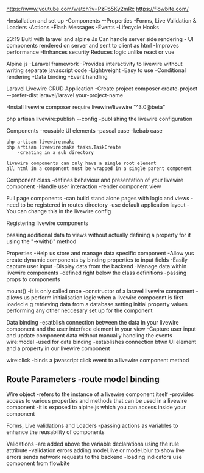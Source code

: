 https://www.youtube.com/watch?v=PzPo5Ky2mRc
https://flowbite.com/


-Installation and set up
-Components
--Properties
-Forms, Live Validation & Loaders
-Actions
-Flash Messages
-Events
-Lifecycle Hooks


23:19
Buitl with laravel and alpine Js 
Can handle server side rendering - UI components rendered on server and sent to client as html
    -Improves performance
    -Enhances security
Reduces logic unlike react or vue


Alpine js
    -Laravel framework
    -Provides interactivity to livewire without writing separate javascript code
    -Lightweight
    -Easy to use
    -Conditional rendering
    -Data binding
    -Event handling
    

Laravel Livewire CRUD Application
-Create project
    composer create-project --prefer-dist laravel/laravel your-project-name

-Install livewire
    composer require livewire/livewire "^3.0@beta"


php artisan livewire:publish --config
-publishing the livewire configuration


Components
    -reusable UI elements
    -pascal case
    -kebab case

    php artisan livewire:make
    php artisan livewire:make tasks.TaskCreate
        -creating in a sub directory

    livewire components can only have a single root element
    all html in a component must be wrapped in a single parent component

Component class
    -defines behaviour and presentation of your livewire component
    -Handle user interaction
    -render component view

Full page components
    -can build stand alone pages with logic and views
    -need to be registered in routes directory
    -use default application layout
    -You can change this in the livewire config

Registering livewire components

passing additional data to views without actually defining a property for it     
using the "->with()" method



Properties
-Help us store and manage data specific component
-Allow yus create dynamic components by binding  properties to input fields
-Easily capture user input
-Display data from the backend
-Manage data within livewire components
-defined right below the class definitions
-passing props to components
    <x-task-item :task="$task"/>



mount()
-it is only called once
-constructor of a laravel livewire component
-allows us perform initialisation logic when a livewire compoennt is first loaded
    e.g retrieving data from a database
    setting initial property values
    performing any other neccesary set up for the component



Data binding
-esatblish connection between the data in your livewire component and the user interface element in your view
-Capture user input and update component data without manually handling the events
wire:model
    -used for data binding
    -establishes connection btwn UI element and a property in our livewire component

wire:click
    -binds a javascript click event to a livewire component method


Route Parameters
-route model binding
-  

Wire object
    -refers to the instance of a livewire component itself
    -provides access to various properties and methods that can be used in a livewire component
    -it is exposed to alpine.js which you can access inside your component

Forms, Live validations and Loaders 
    -passing actions as variables to enhance the reusability of components

Validations
    -are added above the variable declarations using the rule attribute
    -validation errors
        adding model.live or model.blur to show live errors
        sends network requests to the backend
    -loading indicators 
        use component from flowbite


